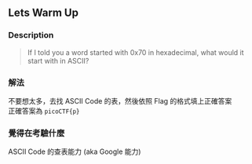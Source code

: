 ## Lets Warm Up
### Description
> If I told you a word started with 0x70 in hexadecimal, what would it start with in ASCII? 

### 解法
不要想太多，去找 ASCII Code 的表，然後依照 Flag 的格式填上正確答案  
正確答案為 `picoCTF{p}`

### 覺得在考驗什麼
ASCII Code 的查表能力 (aka Google 能力)